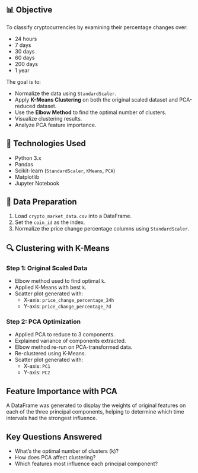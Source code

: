 
## 📊 Objective

To classify cryptocurrencies by examining their percentage changes over:

- 24 hours
- 7 days
- 30 days
- 60 days
- 200 days
- 1 year

The goal is to:
- Normalize the data using `StandardScaler`.
- Apply **K-Means Clustering** on both the original scaled dataset and PCA-reduced dataset.
- Use the **Elbow Method** to find the optimal number of clusters.
- Visualize clustering results.
- Analyze PCA feature importance.

## 🧪 Technologies Used

- Python 3.x
- Pandas
- Scikit-learn (`StandardScaler`, `KMeans`, `PCA`)
- Matplotlib
- Jupyter Notebook

## 🧼 Data Preparation

1. Load `crypto_market_data.csv` into a DataFrame.
2. Set the `coin_id` as the index.
3. Normalize the price change percentage columns using `StandardScaler`.

## 🔍 Clustering with K-Means

### Step 1: Original Scaled Data
- Elbow method used to find optimal `k`.
- Applied K-Means with best `k`.
- Scatter plot generated with:
  - X-axis: `price_change_percentage_24h`
  - Y-axis: `price_change_percentage_7d`

### Step 2: PCA Optimization
- Applied PCA to reduce to 3 components.
- Explained variance of components extracted.
- Elbow method re-run on PCA-transformed data.
- Re-clustered using K-Means.
- Scatter plot generated with:
  - X-axis: `PC1`
  - Y-axis: `PC2`

## Feature Importance with PCA

A DataFrame was generated to display the weights of original features on each of the three principal components, helping to determine which time intervals had the strongest influence.

## Key Questions Answered

- What’s the optimal number of clusters (k)?
- How does PCA affect clustering?
- Which features most influence each principal component?
